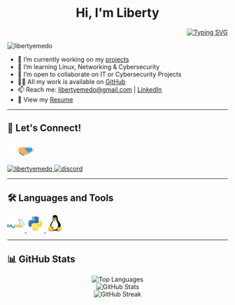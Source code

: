 <h1 align="center">Hi, I'm Liberty</h1>

<p align="right">
  <a href="https://git.io/typing-svg">
    <img src="https://readme-typing-svg.herokuapp.com?font=Fira+Code&size=28&duration=6000&pause=200&color=35B7F1&width=550&height=45&lines=Cybersecurity+Enthusiast+;+IT+Support+Specialist+;" alt="Typing SVG">
  </a>
</p>

<p align="left"> 
  <img src="https://komarev.com/ghpvc/?username=libertyemedo&label=Profile%20views&color=0e75b6&style=flat" alt="libertyemedo" /> 
</p> 

- 🔭 I’m currently working on my [projects](https://github.com/libertyemedo?tab=repositories)
- 🌱 I’m learning Linux, Networking & Cybersecurity
- 👯 I’m open to collaborate on IT or Cybersecurity Projects
- 👨‍💻 All my work is available on [GitHub](https://github.com/libertyemedo)
- 📫 Reach me: [libertyemedo@gmail.com](mailto:libertyemedo@gmail.com) | [LinkedIn](https://linkedin.com/in/libertyemedo)
- 📄 View my [Resume](https://example.com) <!-- Replace with actual resume link -->

---

## 🤝 Let's Connect!
<img src="https://github.com/0xAbdulKhalid/0xAbdulKhalid/raw/main/assets/mdImages/handshake.gif" width="80" />

<p align="left">
  <a href="https://linkedin.com/in/libertyemedo" target="_blank">
    <img src="https://raw.githubusercontent.com/rahuldkjain/github-profile-readme-generator/master/src/images/icons/Social/linked-in-alt.svg" alt="libertyemedo" height="30" width="40" />
  </a>
  <a href="https://discord.gg/YOUR-DISCORD" target="_blank"> <!-- Replace with actual invite -->
    <img src="https://raw.githubusercontent.com/rahuldkjain/github-profile-readme-generator/master/src/images/icons/Social/discord.svg" alt="discord" height="30" width="40" />
  </a>
</p>

---

## 🛠️ Languages and Tools
<p align="left"> 
  <a href="https://www.mysql.com/" target="_blank"> 
    <img src="https://raw.githubusercontent.com/devicons/devicon/master/icons/mysql/mysql-original-wordmark.svg" alt="mysql" width="40" height="40"/> 
  </a> 
  <a href="https://www.python.org" target="_blank"> 
    <img src="https://raw.githubusercontent.com/devicons/devicon/master/icons/python/python-original.svg" alt="python" width="40" height="40"/> 
  </a> 
  <a href="https://www.linux.org/" target="_blank"> 
    <img src="https://raw.githubusercontent.com/devicons/devicon/master/icons/linux/linux-original.svg" alt="linux" width="40" height="40"/> 
  </a>
</p>

---

## 📊 GitHub Stats
<div align="center">
  <img src="https://github-readme-stats.vercel.app/api/top-langs?username=libertyemedo&show_icons=true&theme=radical" alt="Top Languages" />
  <br/>
  <img src="https://github-readme-stats.vercel.app/api?username=libertyemedo&show_icons=true&theme=radical" alt="GitHub Stats" />
  <br/>
  <img src="https://github-readme-streak-stats.herokuapp.com/?user=libertyemedo&show_icons=true&theme=radical" alt="GitHub Streak" />
</div>
